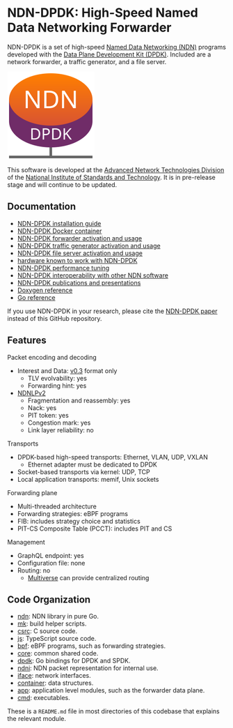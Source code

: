 # NDN-DPDK: High-Speed Named Data Networking Forwarder

NDN-DPDK is a set of high-speed [Named Data Networking (NDN)](https://named-data.net/) programs developed with the [Data Plane Development Kit (DPDK)](https://www.dpdk.org/).
Included are a network forwarder, a traffic generator, and a file server.

![NDN-DPDK logo](docs/NDN-DPDK-logo.svg)

This software is developed at the [Advanced Network Technologies Division](https://www.nist.gov/itl/antd) of the [National Institute of Standards and Technology](https://www.nist.gov/).
It is in pre-release stage and will continue to be updated.

## Documentation

* [NDN-DPDK installation guide](docs/INSTALL.md)
* [NDN-DPDK Docker container](docs/Docker.md)
* [NDN-DPDK forwarder activation and usage](docs/forwarder.md)
* [NDN-DPDK traffic generator activation and usage](docs/trafficgen.md)
* [NDN-DPDK file server activation and usage](docs/fileserver.md)
* [hardware known to work with NDN-DPDK](docs/hardware.md)
* [NDN-DPDK performance tuning](docs/tuning.md)
* [NDN-DPDK interoperability with other NDN software](docs/interop)
* [NDN-DPDK publications and presentations](docs/publication.md)
* [Doxygen reference](https://ndn-dpdk.ndn.today/doxygen/)
* [Go reference](https://pkg.go.dev/github.com/usnistgov/ndn-dpdk)

If you use NDN-DPDK in your research, please cite the [NDN-DPDK paper](docs/publication.md) instead of this GitHub repository.

## Features

Packet encoding and decoding

* Interest and Data: [v0.3](https://named-data.net/doc/NDN-packet-spec/0.3/) format only
  * TLV evolvability: yes
  * Forwarding hint: yes
* [NDNLPv2](https://redmine.named-data.net/projects/nfd/wiki/NDNLPv2)
  * Fragmentation and reassembly: yes
  * Nack: yes
  * PIT token: yes
  * Congestion mark: yes
  * Link layer reliability: no

Transports

* DPDK-based high-speed transports: Ethernet, VLAN, UDP, VXLAN
  * Ethernet adapter must be dedicated to DPDK
* Socket-based transports via kernel: UDP, TCP
* Local application transports: memif, Unix sockets

Forwarding plane

* Multi-threaded architecture
* Forwarding strategies: eBPF programs
* FIB: includes strategy choice and statistics
* PIT-CS Composite Table (PCCT): includes PIT and CS

Management

* GraphQL endpoint: yes
* Configuration file: none
* Routing: no
  * [Multiverse](https://github.com/multiverse-nms) can provide centralized routing

## Code Organization

* [ndn](ndn): NDN library in pure Go.
* [mk](mk): build helper scripts.
* [csrc](csrc): C source code.
* [js](js): TypeScript source code.
* [bpf](bpf): eBPF programs, such as forwarding strategies.
* [core](core): common shared code.
* [dpdk](dpdk): Go bindings for DPDK and SPDK.
* [ndni](ndni): NDN packet representation for internal use.
* [iface](iface): network interfaces.
* [container](container): data structures.
* [app](app): application level modules, such as the forwarder data plane.
* [cmd](cmd): executables.

These is a `README.md` file in most directories of this codebase that explains the relevant module.
